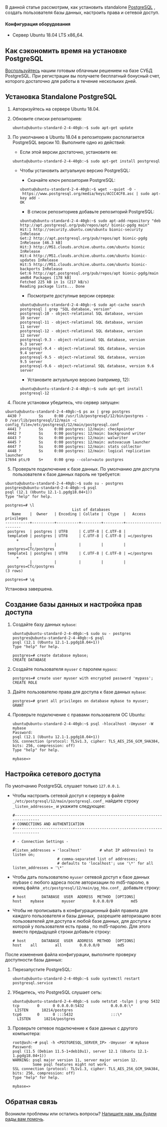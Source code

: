 В данной статье рассмотрим, как установить standalone [PostgreSQL](https://ru.wikipedia.org/wiki/PostgreSQL) [](https://postgrespro.ru/about), создать пользователя базы данных, настроить права и сетевой доступ.

#### Конфигурация оборудования

- Сервер Ubuntu 18.04 LTS x86_64.

## Как сэкономить время на установке PostgreSQL

[Воспользуйтесь](https://mcs.mail.ru/databases/) нашим готовым облачным решением на базе СУБД PostgreSQL. При регистрации вы получаете бесплатный бонусный счет, которого достаточно для работы в течение нескольких дней.

## Установка Standalone PostgreSQL

1.  Авторизуйтесь на сервере Ubuntu 18.04.
1.  Обновите списки репозиториев:

    ```
    ubuntu@ubuntu-standard-2-4-40gb:~$ sudo apt-get update
    ```

1.  По умолчанию в Ubuntu 18.04 в репозиториях располагается PostgreSQL версии 10. Выполните одно из действий:

    - Если этой версии достаточно, установите ее:

    ```
    ubuntu@ubuntu-standard-2-4-40gb:~$ sudo apt-get install postgresql
    ```

    - Чтобы установить актуальную версию PostgreSQL:
        - Скачайте ключ репозитория PostgreSQL:

        ```
        ubuntu@ubuntu-standard-2-4-40gb:~$ wget --quiet -O - https://www.postgresql.org/media/keys/ACCC4CF8.asc | sudo apt-key add -
        OK
        ```

        - В список репозиториев добавьте репозиторий PostgreSQL:

        ```
        ubuntu@ubuntu-standard-2-4-40gb:~$ sudo apt-add-repository "deb http://apt.postgresql.org/pub/repos/apt/ bionic-pgdg main"
        Hit:1 http://security.ubuntu.com/ubuntu bionic-security InRelease
        Get:2 http://apt.postgresql.org/pub/repos/apt bionic-pgdg InRelease [46.3 kB]
        Hit:3 http://MS1.clouds.archive.ubuntu.com/ubuntu bionic InRelease
        Hit:4 http://MS1.clouds.archive.ubuntu.com/ubuntu bionic-updates InRelease
        Hit:5 http://MS1.clouds.archive.ubuntu.com/ubuntu bionic-backports InRelease
        Get:6 http://apt.postgresql.org/pub/repos/apt bionic-pgdg/main amd64 Packages [178 kB]
        Fetched 225 kB in 1s (217 kB/s)
        Reading package lists... Done
        ```

        - Посмотрите доступные версии сервера:

        ```
        ubuntu@ubuntu-standard-2-4-40gb:~$ sudo apt-cache search postgresql | grep "SQL database, version"
        postgresql-10 - object-relational SQL database, version 10 server
        postgresql-11 - object-relational SQL database, version 11 server
        postgresql-12 - object-relational SQL database, version 12 server
        postgresql-9.3 - object-relational SQL database, version 9.3 server
        postgresql-9.4 - object-relational SQL database, version 9.4 server
        postgresql-9.5 - object-relational SQL database, version 9.5 server
        postgresql-9.6 - object-relational SQL database, version 9.6 server
        ```

        - Установите актуальную версию (например, 12):

        ```
        ubuntu@ubuntu-standard-2-4-40gb:~$ sudo apt-get install postgresql-12
        ```

4.  После установки убедитесь, что сервер запущен:

```
ubuntu@ubuntu-standard-2-4-40gb:~$ ps ax | grep postgres
 4430 ?        Ss     0:00 /usr/lib/postgresql/12/bin/postgres -D /var/lib/postgresql/12/main -c config_file=/etc/postgresql/12/main/postgresql.conf
 4441 ?        Ss     0:00 postgres: 12/main: checkpointer
 4442 ?        Ss     0:00 postgres: 12/main: background writer
 4443 ?        Ss     0:00 postgres: 12/main: walwriter
 4445 ?        Ss     0:00 postgres: 12/main: autovacuum launcher
 4447 ?        Ss     0:00 postgres: 12/main: stats collector
 4448 ?        Ss     0:00 postgres: 12/main: logical replication launcher
17694 pts/0    S+     0:00 grep --color=auto postgres
```

5.  Проверьте подключение к базе данных. По умолчанию для доступа пользователя к базе данных пароль не требуется:

```
ubuntu@ubuntu-standard-2-4-40gb:~$ sudo su - postgres
postgres@ubuntu-standard-2-4-40gb:~$ psql
psql (12.1 (Ubuntu 12.1-1.pgdg18.04+1))
Type "help" for help.

postgres=# \l
                              List of databases
   Name    |  Owner   | Encoding | Collate |  Ctype  |   Access privileges
-----------+----------+----------+---------+---------+-----------------------
 postgres  | postgres | UTF8     | C.UTF-8 | C.UTF-8 |
 template0 | postgres | UTF8     | C.UTF-8 | C.UTF-8 | =c/postgres          +
           |          |          |         |         | postgres=CTc/postgres
 template1 | postgres | UTF8     | C.UTF-8 | C.UTF-8 | =c/postgres          +
           |          |          |         |         | postgres=CTc/postgres
(3 rows)

postgres=# \q
```

Установка завершена.

## Создание базы данных и настройка прав доступа

1.  Создайте базу данных `mybase`:

    ```
    ubuntu@ubuntu-standard-2-4-40gb:~$ sudo su - postgres
    postgres@ubuntu-standard-2-4-40gb:~$ psql
    psql (12.1 (Ubuntu 12.1-1.pgdg18.04+1))
    Type "help" for help.

    postgres=# create database mybase;
    CREATE DATABASE
    ```

2.  Создайте пользователя `myuser` с паролем `mypass`:

    ```
    postgres=# create user myuser with encrypted password 'mypass';
    CREATE ROLE
    ```

3.  Дайте пользователю права для доступа к базе данных `mybase`:

    ```
    postgres=# grant all privileges on database mybase to myuser;
    GRANT
    ```

4.  Проверьте подключение с правами пользователя ОС Ubuntu:

    ```
    ubuntu@ubuntu-standard-2-4-40gb:~$ psql -hlocalhost -Umyuser -W mybase
    Password:
    psql (12.1 (Ubuntu 12.1-1.pgdg18.04+1))
    SSL connection (protocol: TLSv1.3, cipher: TLS_AES_256_GCM_SHA384, bits: 256, compression: off)
    Type "help" for help.

    mybase=>
    ```

## Настройка сетевого доступа

По умолчанию PostgreSQL слушает только `127.0.0.1`.

- Чтобы настроить сетевой доступ к серверу в файле `_/etc/postgresql/12/main/postgresql.conf_` найдите строку `_listen_addresses=_` и укажите следующее:

    ```
    #------------------------------------------------------------------------------
    # CONNECTIONS AND AUTHENTICATION
    #------------------------------------------------------------------------------

    # - Connection Settings -

    #listen_addresses = 'localhost'        # what IP address(es) to listen on;
                        # comma-separated list of addresses;
                        # defaults to 'localhost'; use '\*' for all
    listen_addresses = '\*'
    ```

- Чтобы дать пользователю `myuser` сетевой доступ к базе данных mybase с любого адреса после авторизации по md5-паролю, в конец файла `_etc/postgresql/12/main/pg_hba.conf_`  добавьте строку:

    ```
    # host       DATABASE  USER  ADDRESS  METHOD  [OPTIONS]
    host    mybase        myuser        0.0.0.0/0        md5
    ```

- Чтобы не прописывать в конфигурационный файл правила для каждого пользователя и базы данных,  разрешите авторизацию всех пользователей для доступа к любой базе данных, для доступа к которой у пользователя есть права , по md5-паролю. Для этого вместо предыдущей строки добавьте строку:

    ```
    # host       DATABASE  USER  ADDRESS  METHOD  [OPTIONS]
    host    all        all        0.0.0.0/0        md5
    ```

После изменения файла конфигурации, выполните проверку доступности базы данных:

1. Перезапустите PostgreSQL:

    ```
    ubuntu@ubuntu-standard-2-4-40gb:~$ sudo systemctl restart postgresql.service
    ```

2. Убедитесь, что PostgreSQL слушает сеть:

    ```
    ubuntu@ubuntu-standard-2-4-40gb:~$ sudo netstat -tulpn | grep 5432
    tcp        0      0 0.0.0.0:5432            0.0.0.0:\*               LISTEN      18214/postgres
    tcp6       0      0 :::5432                 :::\*                    LISTEN      18214/postgres
    ```

3. Проверьте сетевое подключение к базе данных с другого компьютера:

    ```
    root@ash:~# psql -h <POSTGRESQL_SERVER_IP> -Umyuser -W mybase
    Password:
    psql (11.5 (Debian 11.5-1+deb10u1), server 12.1 (Ubuntu 12.1-1.pgdg18.04+1))
    WARNING: psql major version 11, server major version 12.
             Some psql features might not work.
    SSL connection (protocol: TLSv1.3, cipher: TLS_AES_256_GCM_SHA384, bits: 256, compression: off)
    Type "help" for help.

    mybase=>
    ```

## Обратная связь

Возникли проблемы или остались вопросы? [Напишите нам, мы будем рады вам помочь](https://mcs.mail.ru/help/contact-us).

